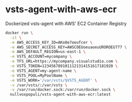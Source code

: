 # vsts-agent-with-aws-ecr
Dockerized vsts-agent with AWS' EC2 Container Registry


```bash
docker run \
  -it \
  -e AWS_ACCESS_KEY_ID=AKo8e7oeufcer \
  -e AWS_SECRET_ACCESS_KEY=AWSCOEUoeuaoeuUROROEU777 \
  -e AWS_DEFAULT_REGION=us-east-1 \
  -e VSTS_ACCOUNT=mycompany \
  -e TFS_URL=https://mycompany.visualstudio.com \
  -e VSTS_TOKEN=1234567891011121314151617181920 \
  -e VSTS_AGENT=my-agent-name \
  -e VSTS_POOL=MyPoolName \
  -e VSTS_WORK='/var/vsts/$VSTS_AGENT' \
  -v /var/vsts/:/var/vsts \
  -v /var/run/docker.sock:/var/run/docker.sock \
  nullvoxpopuli/vsts-agent-with-aws-ecr:latest

```
